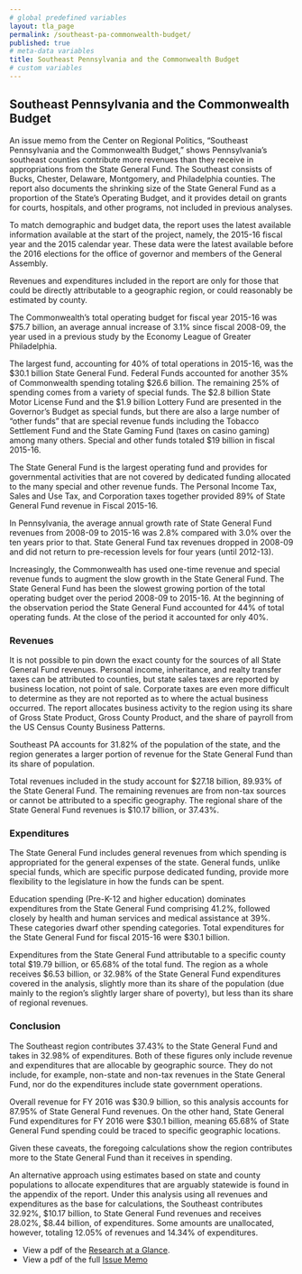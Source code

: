 ```yaml
---
# global predefined variables
layout: tla_page
permalink: /southeast-pa-commonwealth-budget/
published: true
# meta-data variables
title: Southeast Pennsylvania and the Commonwealth Budget
# custom variables
---
```

## Southeast Pennsylvania and the Commonwealth Budget
An issue memo from the Center on Regional Politics, “Southeast Pennsylvania and the Commonwealth Budget,” shows Pennsylvania’s southeast counties contribute more revenues than they receive in appropriations from the State General Fund. The Southeast consists of Bucks, Chester, Delaware, Montgomery, and Philadelphia counties. The report also documents the shrinking size of the State General Fund as a proportion of the State’s Operating Budget, and it provides detail on grants for courts, hospitals, and other programs, not included in previous analyses.

To match demographic and budget data, the report uses the latest available information available at the start of the project, namely, the 2015-16 fiscal year and the 2015 calendar year. These data were the latest available before the 2016 elections for the office of governor and members of the General Assembly.  

Revenues and expenditures included in the report are only for those that could be directly attributable to a geographic region, or could reasonably be estimated by county.

The Commonwealth’s total operating budget for fiscal year 2015-16 was $75.7 billion, an average annual increase of 3.1% since fiscal 2008-09, the year used in a previous study by the Economy League of Greater Philadelphia.

<script id="infogram_0_30d84306-eba7-495d-87c9-350fbeb55b35" title="PA Operating Budget 2008-09, $" src="https://e.infogram.com/js/dist/embed.js?NUO" type="text/javascript"></script>

<script id="infogram_0_a3667cf4-7350-496c-a31d-91d42c43a143" title="Operating Budget 2015-16" src="https://e.infogram.com/js/dist/embed.js?TWz" type="text/javascript"></script>

The largest fund, accounting for 40% of total operations in 2015-16, was the $30.1 billion State General Fund. Federal Funds accounted for another 35% of Commonwealth spending totaling $26.6 billion. The remaining 25% of spending comes from a variety of special funds.  The $2.8 billion State Motor License Fund and the $1.9 billion Lottery Fund are presented in the Governor’s Budget as special funds, but there are also a large number of “other funds” that are special revenue funds including the Tobacco Settlement Fund and the State Gaming Fund (taxes on casino gaming) among many others.  Special and other funds totaled $19 billion in fiscal 2015-16.

The State General Fund is the largest operating fund and provides for governmental activities that are not covered by dedicated funding allocated to the many special and other revenue funds.  The Personal Income Tax, Sales and Use Tax, and Corporation taxes together provided 89% of State General Fund revenue in Fiscal 2015-16.

<script id="infogram_0_4bc5bdee-d107-4602-a749-ac94dd641120" title="PA General Fund Revenue Sources 2015-16" src="https://e.infogram.com/js/dist/embed.js?NTw" type="text/javascript"></script>

In Pennsylvania, the average annual growth rate of State General Fund revenues from 2008-09 to 2015-16 was 2.8% compared with 3.0% over the ten years prior to that. State General Fund tax revenues dropped in 2008-09 and did not return to pre-recession levels for four years (until 2012-13).

<script id="infogram_0_a2d9e9a1-d33b-48d5-beae-7b34e6542426" title="Operating Budget by Fund over time" src="https://e.infogram.com/js/dist/embed.js?Ea9" type="text/javascript"></script>

Increasingly, the Commonwealth has used one-time revenue and special revenue funds to augment the slow growth in the State General Fund. The State General Fund has been the slowest growing portion of the total operating budget over the period 2008-09 to 2015-16.  At the beginning of the observation period the State General Fund accounted for 44% of total operating funds.  At the close of the period it accounted for only 40%.

### Revenues

It is not possible to pin down the exact county for the sources of all State General Fund revenues. Personal income, inheritance, and realty transfer taxes can be attributed to counties, but state sales taxes are reported by business location, not point of sale. Corporate taxes are even more difficult to determine as they are not reported as to where the actual business occurred. The report allocates business activity to the region using its share of Gross State Product, Gross County Product, and the share of payroll from the US Census County Business Patterns.

Southeast PA accounts for 31.82% of the population of the state, and the region generates a larger portion of revenue for the State General Fund than its share of population.

Total revenues included in the study account for $27.18 billion, 89.93% of the State General Fund. The remaining revenues are from non-tax sources or cannot be attributed to a specific geography. The regional share of the State General Fund revenues is $10.17 billion, or 37.43%.

<script id="infogram_0_e062e19f-78ea-4887-a4d2-de20d5ce2510" title="State General Fund Revenue Sources Southeast Shares" src="https://e.infogram.com/js/dist/embed.js?m5g" type="text/javascript"></script>

### Expenditures

The State General Fund includes general revenues from which spending is appropriated for the general expenses of the state. General funds, unlike special funds, which are specific purpose dedicated funding, provide more flexibility to the legislature in how the funds can be spent.

Education spending (Pre-K-12 and higher education) dominates expenditures from the State General Fund comprising 41.2%, followed closely by health and human services and medical assistance at 39%. These categories dwarf other spending categories. Total expenditures for the State General Fund for fiscal 2015-16 were $30.1 billion.

Expenditures from the State General Fund attributable to a specific county total $19.79 billion, or 65.68% of the total fund. The region as a whole receives $6.53 billion, or 32.98% of the State General Fund expenditures covered in the analysis, slightly more than its share of the population (due mainly to the region’s slightly larger share of poverty), but less than its share of regional revenues.

<script id="infogram_0_1d85d2ee-4d7a-4192-add7-2e33182f64c7" title="State General Fund Expenditures Southeast Shares" src="https://e.infogram.com/js/dist/embed.js?34w" type="text/javascript"></script>

### Conclusion

The Southeast region contributes 37.43% to the State General Fund and takes in 32.98% of expenditures. Both of these figures only include revenue and expenditures that are allocable by geographic source. They do not include, for example, non-state and non-tax revenues in the State General Fund, nor do the expenditures include state government operations.

Overall revenue for FY 2016 was $30.9 billion, so this analysis accounts for 87.95% of State General Fund revenues. On the other hand, State General Fund expenditures for FY 2016 were $30.1 billion, meaning 65.68% of State General Fund spending could be traced to specific geographic locations.

Given these caveats, the foregoing calculations show the region contributes more to the State General Fund than it receives in spending.

<script id="infogram_0_c56494ae-a923-422e-bcb7-293e4d6fc2f7" title="Revenues v Expenditures" src="https://e.infogram.com/js/dist/embed.js?yP2" type="text/javascript"></script>

An alternative approach using estimates based on state and county populations to allocate expenditures that are arguably statewide is found in the appendix of the report. Under this analysis using all revenues and expenditures as the base for calculations, the Southeast contributes 32.92%, $10.17 billion, to State General Fund revenues and receives 28.02%, $8.44 billion, of expenditures. Some amounts are unallocated, however, totaling 12.05% of revenues and 14.34% of expenditures.

<script id="infogram_0_cb8284ea-3c06-4357-bbe2-0f86fcba1107" title="Shares of State General Fund Revenues and Expenditures, Alternative Methodology" src="https://e.infogram.com/js/dist/embed.js?Ehf" type="text/javascript"></script>

- View a pdf of the [Research at a Glance](https://drive.google.com/file/d/1v8pFXRgAmd1m4a6iYhQC3brKft6IRiCK/view?usp=sharing).
- View a pdf of the full [Issue Memo](https://drive.google.com/file/d/1eMz3GxrtngNrpEm5eHfAiV2Eu2Y158uS/view?usp=sharing)
